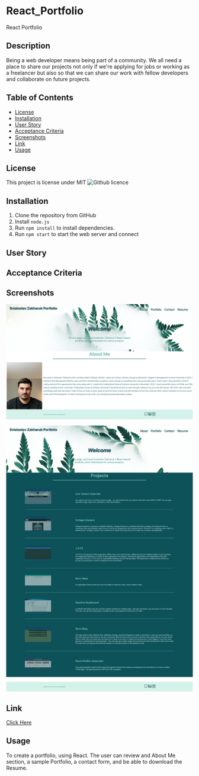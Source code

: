 # React_Portfolio
 React Portfolio


## Description 

Being a web developer means being part of a community. We all need a place to share our projects not only if we're applying for jobs or working as a freelancer but also so that we can share our work with fellow developers and collaborate on future projects. 


## Table of Contents
* [License](#license)
* [Installation](#installation)
* [User Story](#user-story)
* [Acceptance Criteria](#acceptance-criteria)
* [Screenshots](#screenshots)
* [Link](#link)
* [Usage](#usage)

## License 
This project is license under MIT ![Github licence](http://img.shields.io/badge/license-MIT-blue.svg)


## Installation 

1. Clone the repository from GitHub
1. Install `node.js`
1. Run `npm install` to install dependencies. 
1. Run `npm start` to start the web server and connect

## User Story


## Acceptance Criteria


## Screenshots 

![Alt text](src/assets/small/screen1.png)

![Alt text](src/assets/small/screen2.png)




## Link 
<a href="https://.github.io/React_Portfolio/">Click Here</a>

## Usage 

To create a portfolio, using React. The user can review and About Me section, a sample Portfolio, a contact form, and be able to download the Resume.


